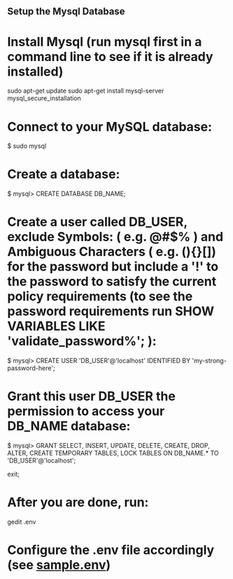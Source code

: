 ## Setup the Mysql Database

# Install Mysql (run mysql first in a command line to see if it is already installed)

sudo apt-get update
sudo apt-get install mysql-server
mysql_secure_installation


# Connect to your MySQL database:

$ sudo mysql

# Create a database:

$ mysql> CREATE DATABASE DB_NAME;

# Create a user called DB_USER, exclude Symbols: ( e.g. @#$% ) and Ambiguous Characters ( e.g. (){}[]) for the password but include a '!' to the password to satisfy the current policy requirements (to see the password requirements run SHOW VARIABLES LIKE 'validate_password%'; ):

$ mysql> CREATE USER 'DB_USER'@'localhost' IDENTIFIED BY 'my-strong-password-here';

# Grant this user DB_USER the permission to access your DB_NAME database:

$ mysql> GRANT SELECT, INSERT, UPDATE, DELETE, CREATE, DROP, ALTER, CREATE TEMPORARY TABLES, LOCK TABLES ON DB_NAME.* TO 'DB_USER'@'localhost';

exit;

# After you are done, run:

gedit .env

# Configure the .env file accordingly (see [sample.env](../sample.env))
